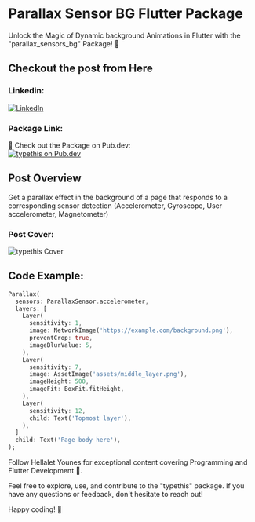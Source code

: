 # Parallax Sensor BG Flutter Package

Unlock the Magic of Dynamic background Animations in Flutter with the "parallax_sensors_bg" Package! 🚀

## Checkout the post from Here
### Linkedin:
[![LinkedIn](https://raw.githubusercontent.com/gauravghongde/social-icons/9d939e1c5b7ea4a24ac39c3e4631970c0aa1b920/SVG/Color/LinkedIN.svg)](https://www.linkedin.com/feed/update/urn:li:activity:7161070823967997953/)

### Package Link:
🔗 Check out the Package on Pub.dev: <br>
[![typethis on Pub.dev](https://pub.dev/static/hash-sssmi4ln/img/pub-dev-logo.svg)](https://pub.dev/packages/parallax_sensors_bg)

## Post Overview

Get a parallax effect in the background of a page that responds to a corresponding sensor detection (Accelerometer, Gyroscope, User accelerometer, Magnetometer)

### Post Cover:
![typethis Cover]([https://media.licdn.com/dms/image/D4D22AQEgluFrkKAs3Q/feedshare-shrink_800/0/1701554767198?e=1710374400&v=beta&t=20mJhVTpfa9iuygV7XM0MD7lqTZZSRF9f3eRJw1IUlk(https://media.licdn.com/dms/image/D4E22AQEv_BnWRcqSNA/feedshare-shrink_800/0/1707332329572?e=1710374400&v=beta&t=NyAvsF0ZIj8mnRRcgJVKNJILt6GDQihUpWNSsMrTrkg)])

## Code Example:
```dart
Parallax(
  sensors: ParallaxSensor.accelerometer,
  layers: [
    Layer(
      sensitivity: 1,
      image: NetworkImage('https://example.com/background.png'),
      preventCrop: true,
      imageBlurValue: 5,
    ),
    Layer(
      sensitivity: 7,
      image: AssetImage('assets/middle_layer.png'),
      imageHeight: 500,
      imageFit: BoxFit.fitHeight,
    ),
    Layer(
      sensitivity: 12,
      child: Text('Topmost layer'),
    ),
  ]
  child: Text('Page body here'),
);
```

Follow Hellalet Younes for exceptional content covering Programming and Flutter Development 💎.

Feel free to explore, use, and contribute to the "typethis" package. If you have any questions or feedback, don't hesitate to reach out!

Happy coding! 🚀
